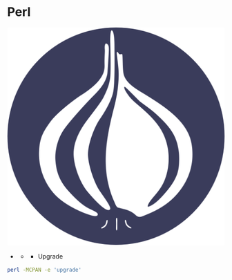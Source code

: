 # Perl

![](https://github.com/nu11secur1ty/Perl/blob/master/logo/Perl.png)

- - - Upgrade

```bash
perl -MCPAN -e 'upgrade'
```
